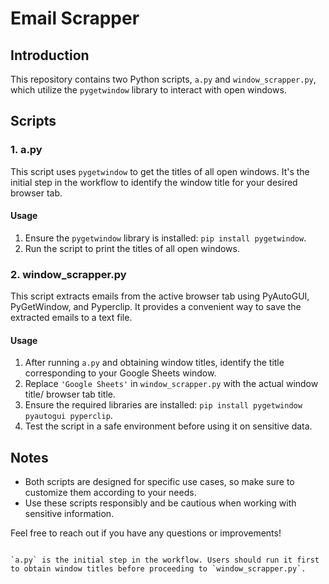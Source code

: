 # Email Scrapper 

## Introduction
This repository contains two Python scripts, `a.py` and `window_scrapper.py`, which utilize the `pygetwindow` library to interact with open windows.

## Scripts

### 1. a.py
This script uses `pygetwindow` to get the titles of all open windows. It's the initial step in the workflow to identify the window title for your desired browser tab.

#### Usage
1. Ensure the `pygetwindow` library is installed: `pip install pygetwindow`.
2. Run the script to print the titles of all open windows.

### 2. window_scrapper.py
This script extracts emails from the active browser tab using PyAutoGUI, PyGetWindow, and Pyperclip. It provides a convenient way to save the extracted emails to a text file.

#### Usage
1. After running `a.py` and obtaining window titles, identify the title corresponding to your Google Sheets window.
2. Replace `'Google Sheets'` in `window_scrapper.py` with the actual window title/ browser tab title.
3. Ensure the required libraries are installed: `pip install pygetwindow pyautogui pyperclip`.
4. Test the script in a safe environment before using it on sensitive data.

## Notes
- Both scripts are designed for specific use cases, so make sure to customize them according to your needs.
- Use these scripts responsibly and be cautious when working with sensitive information.

Feel free to reach out if you have any questions or improvements!
```

`a.py` is the initial step in the workflow. Users should run it first to obtain window titles before proceeding to `window_scrapper.py`.